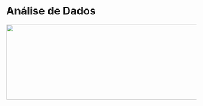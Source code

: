 # Análise de Dados

<div align="center">
<img src="https://cdn.pixabay.com/photo/2016/08/20/06/15/statistic-1606951_960_720.png" width="600px" height="200px"  />
</div>
